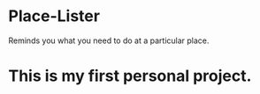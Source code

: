 # Place-Lister
Reminds you what you need to do at a particular place. 

# This is my first personal project.
